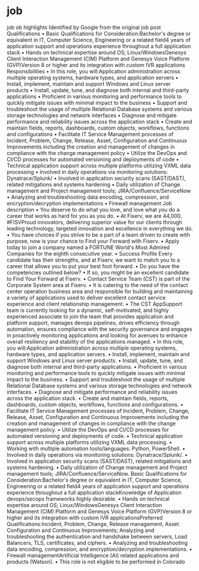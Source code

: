 # job
job
ob highlights
Identified by Google from the original job post
Qualifications
•
Basic Qualifications for Consideration:Bachelor's degree or equivalent in IT, Computer Science, Engineering or a related field4 years of application support and operations experience throughout a full application stack
•
Hands on technical expertise around OS; Linux/WindowsGenesys Client Interaction Management (CIM) Platform and Genesys Voice Platform (GVP)Version 8 or higher and its integration with custom IVR applications
Responsibilities
•
In this role, you will:Application administration across multiple operating systems, hardware types, and application servers
•
Install, implement, maintain and support Windows and Linux server products
•
Install, update, tune, and diagnose both internal and third-party applications
•
Proficient in various monitoring and performance tools to quickly mitigate issues with minimal impact to the business
•
Support and troubleshoot the usage of multiple Relational Database systems and various storage technologies and network interfaces
•
Diagnose and mitigate performance and reliability issues across the application stack
•
Create and maintain fields, reports, dashboards, custom objects, workflows, functions and configurations
•
Facilitate IT Service Management processes of Incident, Problem, Change, Release, Asset, Configuration and Continuous Improvements including the creation and management of changes in compliance with the change management policy
•
Utilize the DevOps and CI/CD processes for automated versioning and deployments of code
•
Technical application support across multiple platforms utilizing VXML data processing
•
Involved in daily operations via monitoring solutions: Dynatrace/Splunk/
•
Involved in application security scans (SAST/DAST), related mitigations and systems hardening
•
Daily utilization of Change management and Project management tools; JIRA/Confluence/ServiceNow
•
Analyzing and troubleshooting data encoding, compression, and encryption/decryption implementations
•
Firewall management
Job description
• You deserve to do what you love, and love what you do a career that works as hard for you as you do.
• At Fiserv, we are 44,000, #FISVProud innovators, delivering superior value for our clients through leading technology, targeted innovation and excellence in everything we do.
• You have choices if you strive to be a part of a team driven to create with purpose, now is your chance to Find your Forward with Fiserv.
• Apply today to join a company named a FORTUNE World's Most Admired Companies for the eighth consecutive year.
• Success Profile Every candidate has their strengths, and at Fiserv, we want to match you to a career that allows you to put your best foot forward.
• Do you have the competencies outlined below?
• If so, you might be an excellent candidate to Find Your Forward at Fiserv.
• Contact Service Team (CST) is part of the Corporate System area at Fiserv.
• It is catering to the need of the contact center operation business area and responsible for building and maintaining a variety of applications used to deliver excellent contact service experience and client relationship management.
• The CST AppSupport team is currently looking for a dynamic, self-motivated, and highly experienced associate to join the team that provides application and platform support, manages devops pipelines, drives efficiency through automation, ensures compliance with the security governance and engages in proactively monitoring applications and looking for avenues to enhance overall resiliency and stability of the applications managed.
• In this role, you will:Application administration across multiple operating systems, hardware types, and application servers.
• Install, implement, maintain and support Windows and Linux server products.
• Install, update, tune, and diagnose both internal and third-party applications.
• Proficient in various monitoring and performance tools to quickly mitigate issues with minimal impact to the business.
• Support and troubleshoot the usage of multiple Relational Database systems and various storage technologies and network interfaces.
• Diagnose and mitigate performance and reliability issues across the application stack.
• Create and maintain fields, reports, dashboards, custom objects, workflows, functions and configurations.
• Facilitate IT Service Management processes of Incident, Problem, Change, Release, Asset, Configuration and Continuous Improvements including the creation and management of changes in compliance with the change management policy.
• Utilize the DevOps and CI/CD processes for automated versioning and deployments of code.
• Technical application support across multiple platforms utilizing VXML data processing.
• Working with multiple automation tools/languages: Python, PowerShell.
• Involved in daily operations via monitoring solutions: Dynatrace/Splunk/.
• Involved in application security scans (SAST/DAST), related mitigations and systems hardening.
• Daily utilization of Change management and Project management tools; JIRA/Confluence/ServiceNow. Basic Qualifications for Consideration:Bachelor's degree or equivalent in IT, Computer Science, Engineering or a related field4 years of application support and operations experience throughout a full application stackKnowledge of Application devops/secops frameworks highly desirable.
• Hands on technical expertise around OS; Linux/WindowsGenesys Client Interaction Management (CIM) Platform and Genesys Voice Platform (GVP)Version 8 or higher and its integration with custom IVR applicationsPreferred Qualifications:Incident, Problem, Change, Release management, Asset Configuration and Continuous Improvements; Analyzing and troubleshooting the authentication and handshake between servers, Load Balancers, TLS, certificates, and ciphers.
• Analyzing and troubleshooting data encoding, compression, and encryption/decryption implementations.
• Firewall managementArtificial Intelligence (AI) related applications and products (Watson).
• This role is not eligible to be performed in Colorado

